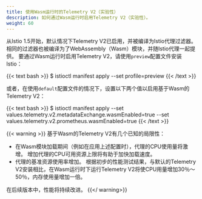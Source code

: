 ```yaml
---
title: 使用Wasm运行时的Telemetry V2（实验性）
description: 如何通过Wasm运行时启用Telemetry V2（实验性）。
weight: 60
---
```


从Istio 1.5开始，默认情况下Telemetry V2已启用，并被编译为Istio代理过滤器。 相同的过滤器也被编译为了WebAssembly（Wasm）模块，并随Istio代理一起提供。 要通过Wasm运行时启用Telemetry V2，请使用`preview`配置文件安装Istio：

{{< text bash >}}
$ istioctl manifest apply --set profile=preview
{{< /text >}}

或者，在使用`default`配置文件的情况下，设置以下两个值以启用基于Wasm的Telemetry V2：

{{< text bash >}}
$ istioctl manifest apply --set values.telemetry.v2.metadataExchange.wasmEnabled=true --set values.telemetry.v2.prometheus.wasmEnabled=true
{{< /text >}}

{{< warning >}}
基于Wasm的Telemetry V2有几个已知的局限性：

* 在Wasm模块加载期间（例如在应用上述配置时），代理的CPU使用量将激增。 增加代理的CPU可用资源上限将有助于加快加载速度。
* 代理的基准资源使用率增加。 根据初步的性能测试结果，与默认的Telemetry V2安装相比，在Wasm运行时下运行Telemetry V2将使CPU用量增加30％〜50％，内存使用量增加一倍。

在后续版本中，性能将持续改进。
{{</ warning>}}
